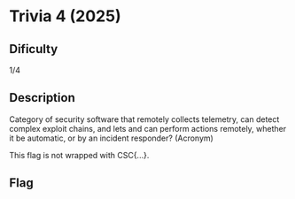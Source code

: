 # Trivia 4 (2025)

## Dificulty
1/4

## Description
Category of security software that remotely collects telemetry, can detect complex exploit chains, and lets and can perform actions remotely, whether it be automatic, or by an incident responder? (Acronym)

This flag is not wrapped with CSC{...}.

## Flag
